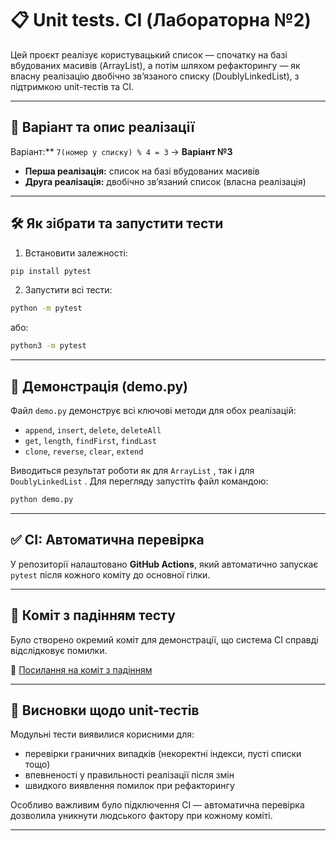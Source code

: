 # 📋 Unit tests. CI (Лабораторна №2)

Цей проєкт реалізує користувацький список — спочатку на базі вбудованих масивів (ArrayList), а потім шляхом рефакторингу — як власну реалізацію двобічно зв’язаного списку (DoublyLinkedList), з підтримкою unit-тестів та CI.

---

## 🐬 Варіант та опис реалізації

Варіант:** `7(номер у списку) % 4 = 3` → **Варіант №3**

- **Перша реалізація:** список на базі вбудованих масивів
- **Друга реалізація:** двобічно зв’язаний список (власна реалізація)

---

## 🛠️ Як зібрати та запустити тести

1. Встановити залежності:
```bash
pip install pytest
```

2. Запустити всі тести:
```bash
python -m pytest
```

або:
```bash
python3 -m pytest
```

---

## 🧪 Демонстрація (demo.py)

Файл `demo.py` демонструє всі ключові методи для обох реалізацій:

- `append`, `insert`, `delete`, `deleteAll`
- `get`, `length`, `findFirst`, `findLast`
- `clone`, `reverse`, `clear`, `extend`

Виводиться результат роботи як для `ArrayList` , так і для `DoublyLinkedList` .
Для перегляду запустіть файл командою:
```bash
python demo.py
```

---

## ✅ CI: Автоматична перевірка

У репозиторії налаштовано **GitHub Actions**, який автоматично запускає `pytest` після кожного коміту до основної гілки.

---

## 🧨 Коміт з падінням тесту

Було створено окремий коміт для демонстрації, що система CI справді відслідковує помилки.

🔗 [Посилання на коміт з падінням](https://github.com/Maks-Ytka/Lab2_mtrps/commit/193244d4d3307784cd660067fa4c2d9a1353754e)

---

## 🧾 Висновки щодо unit-тестів

Модульні тести виявилися корисними для:

- перевірки граничних випадків (некоректні індекси, пусті списки тощо)
- впевненості у правильності реалізації після змін
- швидкого виявлення помилок при рефакторингу

Особливо важливим було підключення CI — автоматична перевірка дозволила уникнути людського фактору при кожному коміті.

---
